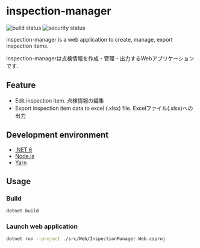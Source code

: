 # inspection-manager

![build status](https://github.com/yasuaki-344/inspection-manager/actions/workflows/dotnet.yml/badge.svg) ![security status](https://github.com/yasuaki-344/inspection-manager/actions/workflows/codeql-analysis.yml/badge.svg)

inspection-manager is a web application to create, manage, export inspection items.

inspection-managerは点検情報を作成・管理・出力するWebアプリケーションです.

## Feature

* Edit inspection item.
  点検情報の編集
* Export inspection item data to excel (.xlsx) file.
  Excelファイル(.xlsx)への出力

## Development environment

* [.NET 6](https://dotnet.microsoft.com/download/dotnet/6.0)
* [Node.js](https://nodejs.org/)
* [Yarn](https://classic.yarnpkg.com/en/docs/install/)

## Usage

### Build

```bash
dotnet build
```

### Launch web application

```bash
dotnet run --project ./src/Web/InspectionManager.Web.csproj
```
